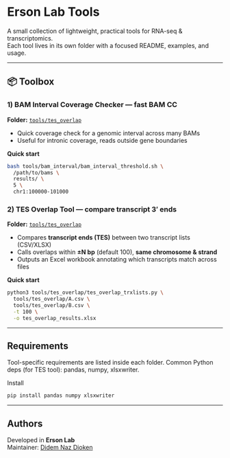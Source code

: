 # Erson Lab Tools

A small collection of lightweight, practical tools for RNA-seq & transcriptomics.  
Each tool lives in its own folder with a focused README, examples, and usage.

---

## 📦 Toolbox


### 1) BAM Interval Coverage Checker — fast BAM CC

**Folder:** [`tools/tes_overlap`](tools/bam_interval)

- Quick coverage check for a genomic interval across many BAMs
- Useful for intronic coverage, reads outside gene boundaries

**Quick start**
```bash
bash tools/bam_interval/bam_interval_threshold.sh \
  /path/to/bams \
  results/ \
  5 \
  chr1:100000-101000
```


### 2) TES Overlap Tool — compare transcript 3′ ends
**Folder:** [`tools/tes_overlap`](tools/tes_overlap)

- Compares **transcript ends (TES)** between two transcript lists (CSV/XLSX)
- Calls overlaps within **±N bp** (default 100), **same chromosome & strand**
- Outputs an Excel workbook annotating which transcripts match across files

**Quick start**
```bash
python3 tools/tes_overlap/tes_overlap_trxlists.py \
  tools/tes_overlap/A.csv \
  tools/tes_overlap/B.csv \
  -t 100 \
  -o tes_overlap_results.xlsx
```

---

## Requirements

Tool-specific requirements are listed inside each folder.
Common Python deps (for TES tool): pandas, numpy, xlsxwriter.

Install
```bash
pip install pandas numpy xlsxwriter
```
---

## Authors

Developed in **Erson Lab**  
Maintainer: [Didem Naz Dioken](https://github.com/ddioken)


